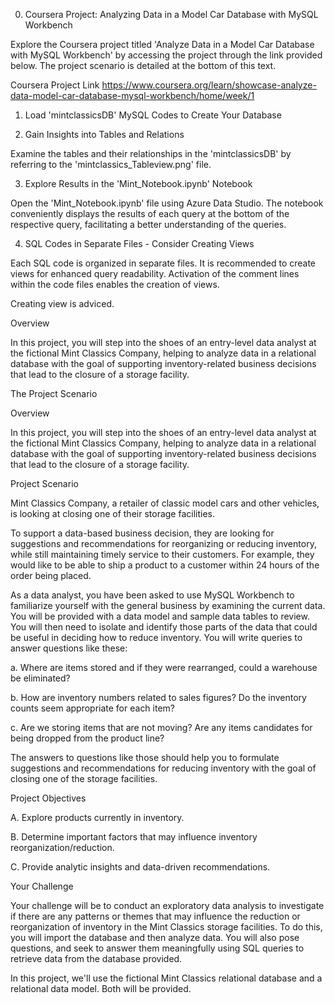 0) Coursera Project: Analyzing Data in a Model Car Database with MySQL Workbench

Explore the Coursera project titled 'Analyze Data in a Model Car Database with MySQL Workbench' by accessing the project through the link provided below. The project scenario is detailed at the bottom of this text.

Coursera Project Link
https://www.coursera.org/learn/showcase-analyze-data-model-car-database-mysql-workbench/home/week/1

1) Load 'mintclassicsDB' MySQL Codes to Create Your Database

2) Gain Insights into Tables and Relations

Examine the tables and their relationships in the 'mintclassicsDB' by referring to the 'mintclassics_Tableview.png' file.

3) Explore Results in the 'Mint_Notebook.ipynb' Notebook

Open the 'Mint_Notebook.ipynb' file using Azure Data Studio. The notebook conveniently displays the results of each query at the bottom of the respective query, facilitating a better understanding of the queries.

4) SQL Codes in Separate Files - Consider Creating Views

Each SQL code is organized in separate files. It is recommended to create views for enhanced query readability. Activation of the comment lines within the code files enables the creation of views.


Creating view is adviced.



Overview

In this project, you will step into the shoes of an entry-level data analyst at the fictional Mint Classics Company, helping to analyze data in a relational database with the goal of supporting inventory-related business decisions that lead to the closure of a storage facility.

The Project Scenario

Overview

In this project, you will step into the shoes of an entry-level data analyst at the fictional Mint Classics Company, helping to analyze data in a relational database with the goal of supporting inventory-related business decisions that lead to the closure of a storage facility.


Project Scenario

Mint Classics Company, a retailer of classic model cars and other vehicles, is looking at closing one of their storage facilities. 

To support a data-based business decision, they are looking for suggestions and recommendations for reorganizing or reducing inventory, while still maintaining timely service to their customers. For example, they would like to be able to ship a product to a customer within 24 hours of the order being placed.

As a data analyst, you have been asked to use MySQL Workbench to familiarize yourself with the general business by examining the current data. You will be provided with a data model and sample data tables to review. You will then need to isolate and identify those parts of the data that could be useful in deciding how to reduce inventory. You will write queries to answer questions like these:

a. Where are items stored and if they were rearranged, could a warehouse be eliminated?

b. How are inventory numbers related to sales figures? Do the inventory counts seem appropriate for each item?

c. Are we storing items that are not moving? Are any items candidates for being dropped from the product line?

The answers to questions like those should help you to formulate suggestions and recommendations for reducing inventory with the goal of closing one of the storage facilities. 

Project Objectives

A. Explore products currently in inventory.

B. Determine important factors that may influence inventory reorganization/reduction.

C. Provide analytic insights and data-driven recommendations.

Your Challenge

Your challenge will be to conduct an exploratory data analysis to investigate if there are any patterns or themes that may influence the reduction or reorganization of inventory in the Mint Classics storage facilities. To do this, you will import the database and then analyze data. You will also pose questions, and seek to answer them meaningfully using SQL queries to retrieve data from the database provided.

In this project, we'll use the fictional Mint Classics relational database and a relational data model. Both will be provided.